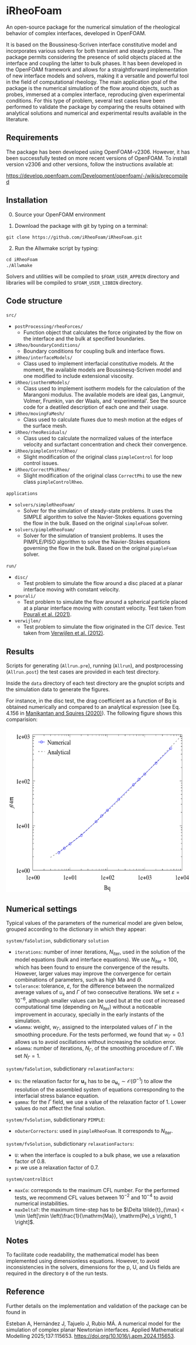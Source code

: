 # iRheoFoam

An open-source package for the numerical simulation of the rheological behavior of complex interfaces, developed in OpenFOAM. 

It is based on the Boussinesq-Scriven interface constitutive model and incorporates various solvers for both transient and steady problems. The package permits considering the presence of solid objects placed at the interface and coupling the latter to bulk phases. It has been developed in the OpenFOAM framework and allows for a straightforward implementation of new interface models and solvers, making it a versatile and powerful tool in the field of computational rheology. The main application goal of the package is the numerical simulation of the flow around objects, such as probes, immersed at a complex interface, reproducing given experimental conditions. For this type of problem, several test cases have been performed to validate the package by comparing the results obtained with analytical solutions and numerical and experimental results available in the literature.

## Requirements
The package has been developed using OpenFOAM-v2306. However, it has been successfully tested on more recent versions of OpenFOAM. To install version v2306 and other versions, follow the instructions available at:

https://develop.openfoam.com/Development/openfoam/-/wikis/precompiled

## Installation
0. Source your OpenFOAM environment

1. Download the package with git by typing on a terminal:
```
git clone https://github.com/iRheoFoam/iRheoFoam.git
```

2.  Run the Allwmake script by typing:
```
cd iRheoFoam
./Allwmake
```

Solvers and utilities will be compiled to `$FOAM_USER_APPBIN` directory and libraries will be compiled to `$FOAM_USER_LIBBIN` directory.

## Code structure
`src/`
* `postProcessing/rheoForces/`
	* Function object that calculates the force originated by the flow on the interface and the bulk at specified boundaries.
* `iRheo/boundaryConditions/`
	* Boundary conditions for coupling bulk and interface flows.
* `iRheo/interfaceModels/`
	* Class used to implement interfacial constitutive models. At the moment, the available models are Boussinesq-Scriven model and one modified to include extensional viscosity.
* `iRheo/isothermModels/`
	* Class used to implement isotherm models for the calculation of the Marangoni modulus. The available models are ideal gas, Langmuir, Volmer, Frumkin, van der Waals, and 'experimental'. See the source code for a deatiled description of each one and their usage.
* `iRheo/movingFaMesh/`
	* Class used to calculate fluxes due to mesh motion at the edges of the surface mesh.
* `iRheo/rheoResiduals/`
	* Class used to calculate the normalized values of the interface velocity and surfactant concentration and check their convergence.
* `iRheo/pimpleControlRheo/`
	* Slight modification of the original class `pimpleControl` for loop control issues.
* `iRheo/CorrectPhiRheo/`
	* Slight modification of the original class `CorrectPhi` to use the new class `pimpleControlRheo`.

`applications`
- `solvers/simpleRheoFoam/`
	- Solver for the simulation of steady-state problems. It uses the SIMPLE algorithm to solve the Navier-Stokes equations governing the flow in the bulk. Based on the original `simpleFoam` solver.
- `solvers/pimpleRheoFoam/`
	- Solver for the simulation of transient problems. It uses the PIMPLE/PISO algorithm to solve the Navier-Stokes equations governing the flow in the bulk. Based on the original `pimpleFoam` solver.

`run/`
- `disc/`
	 - Test problem to simulate the flow around a disc placed at a planar interface moving with constant velocity.
- `pourali/`
	 - Test problem to simulate the flow around a spherical particle placed at a planar interface moving with constant velocity. Test taken from [Pourali et al. (2021)](https://doi.org/10.1063/5.0050936).
- `verwijlen/`
	 - Test problem to simulate the flow originated in the CIT device. Test taken from [Verwijlen et al. (2012)](http://dx.doi.org/10.1122/1.4733717).

## Results
Scripts for generating (`Allrun.pre`), running (`Allrun`), and postprocessing (`Allrun.post`) the test cases are provided in each test directory. 

Inside the `data` directory of each test directory are the gnuplot scripts and the simulation data to generate the figures. 

For instance, in the disc test, the drag coefficient as a function of Bq is obtained numerically and compared to an analytical expression (see Eq. 4.156 in [Manikantan and Squires (2020)](https://doi.org/10.1017/jfm.2020.170)). The following figure shows this comparision:

<p align="center"> 
<img src="doc/disc-fBq.png" width="600" height="450" >
</p>

## Numerical settings
Typical values of the parameters of the numerical model are given below, grouped according to the dictionary in which they appear:

`system/faSolution`, subdictionary `solution`
- `iterations`: number of inner iterations, $N_\mathrm{iter}$, used in the solution of the model equations (bulk and interface equations). We use $N_\mathrm{iter} = 100$, which has been found to ensure the convergence of the results. However, larger values may improve the convergence for certain combinations of parameters, such as high Ma and $\Theta$.
- `tolerance`: tolerance, $\varepsilon$, for the difference between the normalized average values of $u_s$ and $\Gamma$ of two consecutive iterations. We set $\varepsilon =10^{-6}$, although smaller values can be used but at the cost of increased computational time (depending on $N_\mathrm{iter}$) without a noticeable improvement in accuracy, specially in the early instants of the simulation.
- `wGamma`: weight, $w_\Gamma$, assigned to the interpolated values of $\Gamma$ in the smoothing procedure. For the tests performed, we found that $w_\Gamma = 0.1$ allows us to avoid oscillations without increasing the solution error.
- `nGamma`: number of iterations, $N_\Gamma$, of the smoothing procedure of $\Gamma$. We set $N_\Gamma = 1$.

`system/faSolution`, subdictionary `relaxationFactors`:
 - `Us`: the relaxation factor for $\mathbf u_{s}$ has to be $\alpha_{\mathbf{u}_s}\sim \mathcal{O}(\Theta^{-1})$ to allow the resolution of the assembled system of equations corresponding to the interfacial stress balance equation.
 - `gamma`: for the $\Gamma$ field, we use a value of the relaxation factor of 1. Lower values do not affect the final solution.

`system/fvSolution`, subdictionary `PIMPLE`:
 - `nOuterCorrectors`: used in `pimpleRheoFoam`. It corresponds to $N_\mathrm{iter}$.

`system/fvSolution`, subdictionary `relaxationFactors`:
 - `U`: when the interface is coupled to a bulk phase, we use a relaxation factor of 0.8.
 - `p`: we use a relaxation factor of 0.7.
  
`system/controlDict`
- `maxCo`: corresponds to the maximum CFL number. For the performed tests, we recommend CFL values between $10^{-2}$ and $10^{-4}$ to avoid numerical instabilities.
- `maxDeltaT`: the maximum time-step has to be  $\Delta \tilde{t}_{\max} < \min \left[\min \left(\frac{1}{\mathrm{Ma}}, \mathrm{Pe}_s \right), 1 \right]$.

## Notes
To facilitate code readability, the mathematical model has been implemented using dimensionless equations. However, to avoid inconsistencies in the solvers, dimensions for the p, U, and Us fields are required in the directory `0` of the run tests.

## Reference
Further details on the implementation and validation of the package can be found in

Esteban A, Hernández J, Tajuelo J, Rubio MÁ. A numerical model for the simulation of complex planar Newtonian interfaces. Applied Mathematical Modelling 2025;137:115653. https://doi.org/10.1016/j.apm.2024.115653.



